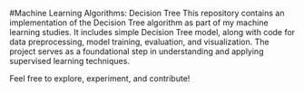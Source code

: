 #Machine Learning Algorithms: Decision Tree
This repository contains an implementation of the Decision Tree algorithm as part of my machine learning studies. It includes simple Decision Tree model, along with code for data preprocessing, model training, evaluation, and visualization. The project serves as a foundational step in understanding and applying supervised learning techniques.

Feel free to explore, experiment, and contribute!

